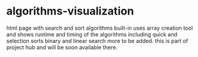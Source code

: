 # algorithms-visualization
html page with search and sort algorithms built-in uses array creation tool and shows runtime and timing of the algorithms including quick and selection sorts binary and linear search more to be added.
this is part of project hub and will be soon available there.
